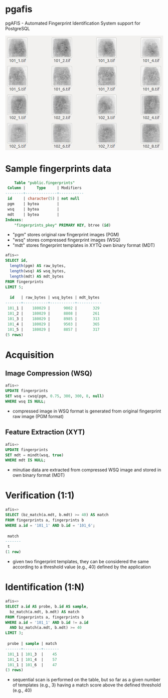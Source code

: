 pgafis
======

pgAFIS - Automated Fingerprint Identification System support for PostgreSQL

![fingers](./samples/fingers.jpg "Sample Fingerprints")

# Sample fingerprints data

```sql
    Table "public.fingerprints"
 Column |     Type     | Modifiers 
--------+--------------+-----------
 id     | character(5) | not null
 pgm    | bytea        | 
 wsq    | bytea        | 
 mdt    | bytea        | 
Indexes:
    "fingerprints_pkey" PRIMARY KEY, btree (id)
```
- "pgm" stores original raw fingerprint images (PGM)
- "wsq" stores compressed fingerprint images (WSQ)
- "mdt" stores fingerprint templates in XYTQ own binary format (MDT)

```sql
afis=>
SELECT id,
  length(pgm) AS raw_bytes,
  length(wsq) AS wsq_bytes,
  length(mdt) AS mdt_bytes
FROM fingerprints
LIMIT 5;

  id   | raw_bytes | wsq_bytes | mdt_bytes 
-------+-----------+-----------+-----------
 101_1 |    180029 |      9002 |       329
 101_2 |    180029 |      8808 |       261
 101_3 |    180029 |      8985 |       313
 101_4 |    180029 |      9503 |       365
 101_5 |    180029 |      8857 |       317
(5 rows)
```

# Acquisition

## Image Compression (WSQ)

```sql
afis=>
UPDATE fingerprints
SET wsq = cwsq(pgm, 0.75, 300, 300, 8, null)
WHERE wsq IS NULL;
```
- compressed image in WSQ format is generated from original fingerprint raw image (PGM format)

## Feature Extraction (XYT)

```sql
afis=>
UPDATE fingerprints
SET mdt = mindt(wsq, true)
WHERE mdt IS NULL;
```
- minutiae data are extracted from compressed WSQ image and stored in own binary format (MDT)

# Verification (1:1)

```sql
afis=>
SELECT (bz_match(a.mdt, b.mdt) >= 40) AS match
FROM fingerprints a, fingerprints b
WHERE a.id = '101_1' AND b.id = '101_6';

 match 
-------
 t
(1 row)
```
- given two fingerprint templates, they can be considered the same according to a threshold value (e.g., 40) defined by the application


# Identification (1:N)

```sql
afis=>
SELECT a.id AS probe, b.id AS sample,
  bz_match(a.mdt, b.mdt) AS match
FROM fingerprints a, fingerprints b
WHERE a.id = '101_1' AND b.id != a.id
  AND bz_match(a.mdt, b.mdt) >= 40
LIMIT 3;

 probe | sample | match 
-------+--------+-------
 101_1 | 101_3  |    45
 101_1 | 101_4  |    57
 101_1 | 101_6  |    47
(3 rows)
```
- sequential scan is performed on the table, but so far as a given number of templates (e.g., 3) having a match score above the defined threshold (e.g., 40)


